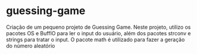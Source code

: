 # guessing-game

Criação de um pequeno projeto de Guessing Game.
Neste projeto, utilizo os pacotes OS e BuffIO para ler o input do usuário, além dos pacotes strconv e strings para tratar o input.
O pacote math é utilizado para fazer a geração do número aleatório